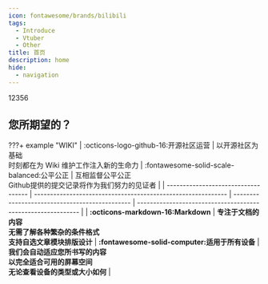 ```yaml
---
icon: fontawesome/brands/bilibili
tags:
  - Introduce
  - Vtuber
  - Other
title: 首页
description: home
hide:
  - navigation
---
```

12356
## 您所期望的？
???+ example "WIKI"
    | :octicons-logo-github-16:开源社区运营 | 以开源社区为基础</br>时刻都在为 Wiki 维护工作注入新的生命力                         |     :fontawesome-solid-scale-balanced:公平公正     | 互相监督公平公正</br>Github提供的提交记录将作为我们努力的见证者         |
    | ----------------------------------- | ------------------------------------------------------------ |     ---------------------------------------------- | ------------------------------------------------------------ |
    |  **:octicons-markdown-16:Markdown**   |     **专注于文档的内容<br/>无需了解各种繁杂的条件格式<br/>支持自选文章模块排版设计** |     **:fontawesome-solid-computer:适用于所有设备** |     **我们会自动适应您所书写的内容<br/>以完全适合可用的屏幕空间<br/>无论查看设备的类型或大小如何** |
    

